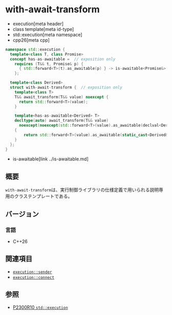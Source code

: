 # with-await-transform
* execution[meta header]
* class template[meta id-type]
* std::execution[meta namespace]
* cpp26[meta cpp]

```cpp
namespace std::execution {
  template<class T, class Promise>
  concept has-as-awaitable =  // exposition only
    requires (T&& t, Promise& p) {
      { std::forward<T>(t).as_awaitable(p) } -> is-awaitable<Promise&>;
    };

  template<class Derived>
  struct with-await-transform {  // exposition only
    template<class T>
    T&& await_transform(T&& value) noexcept {
      return std::forward<T>(value);
    }

    template<has-as-awaitable<Derived> T>
    decltype(auto) await_transform(T&& value)
      noexcept(noexcept(std::forward<T>(value).as_awaitable(declval<Derived&>())))
    {
        return std::forward<T>(value).as_awaitable(static_cast<Derived&>(*this));
    }
  };
}
```
* is-awaitable[link ../is-awaitable.md]

## 概要
`with-await-transform`は、実行制御ライブラリの仕様定義で用いられる説明専用のクラステンプレートである。


## バージョン
### 言語
- C++26

## 関連項目
- [`execution::sender`](sender.md)
- [`execution::connect`](connect.md)


## 参照
- [P2300R10 `std::execution`](https://www.open-std.org/jtc1/sc22/wg21/docs/papers/2024/p2300r10.html)
